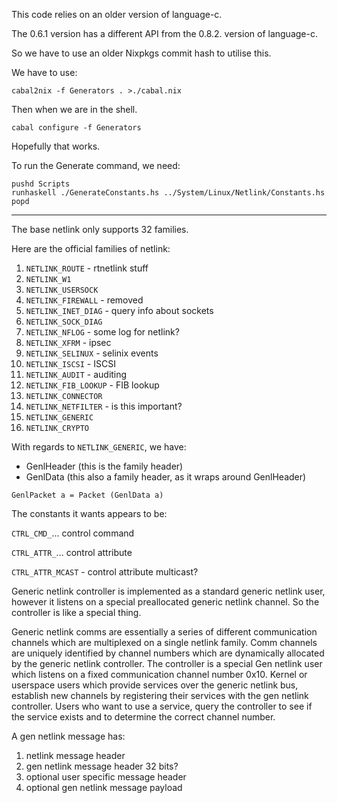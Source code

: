 This code relies on an older version of language-c.

The 0.6.1 version has a different API from the 0.8.2. version of language-c.

So we have to use an older Nixpkgs commit hash to utilise this.

We have to use:

```
cabal2nix -f Generators . >./cabal.nix
```

Then when we are in the shell.

```
cabal configure -f Generators
```

Hopefully that works.

To run the Generate command, we need:

```
pushd Scripts
runhaskell ./GenerateConstants.hs ../System/Linux/Netlink/Constants.hs
popd
```

---

The base netlink only supports 32 families.

Here are the official families of netlink:

1. `NETLINK_ROUTE` - rtnetlink stuff
2. `NETLINK_W1`
3. `NETLINK_USERSOCK`
4. `NETLINK_FIREWALL` - removed
5. `NETLINK_INET_DIAG` - query info about sockets
6. `NETLINK_SOCK_DIAG`
7. `NETLINK_NFLOG` - some log for netlink?
8. `NETLINK_XFRM` - ipsec
9. `NETLINK_SELINUX` - selinix events
10. `NETLINK_ISCSI` - ISCSI
11. `NETLINK_AUDIT` - auditing
12. `NETLINK_FIB_LOOKUP` - FIB lookup
13. `NETLINK_CONNECTOR`
14. `NETLINK_NETFILTER` - is this important?
15. `NETLINK_GENERIC`
16. `NETLINK_CRYPTO`

With regards to `NETLINK_GENERIC`, we have:

* GenlHeader (this is the family header)
* GenlData (this also a family header, as it wraps around GenlHeader)

```
GenlPacket a = Packet (GenlData a)
```

The constants it wants appears to be:

`CTRL_CMD_`... control command

`CTRL_ATTR_`... control attribute

`CTRL_ATTR_MCAST` - control attribute multicast?

Generic netlink controller is implemented as a standard generic netlink user, however it listens on a special preallocated generic netlink channel. So the controller is like a special thing.

Generic netlink comms are essentially a series of different communication channels which are multiplexed on a single netlink family. Comm channels are uniquely identified by channel numbers which are dynamically allocated by the generic netlink controller. The controller is a special Gen netlink user which listens on a fixed communication channel number 0x10. Kernel or userspace users which provide services over the generic netlink bus, establish new channels by registering their services with the gen netlink controller. Users who want to use a service, query the controller to see if the service exists and to determine the correct channel number.

A gen netlink message has:

1. netlink message header
2. gen netlink message header 32 bits? 
3. optional user specific message header
4. optional gen netlink message payload
